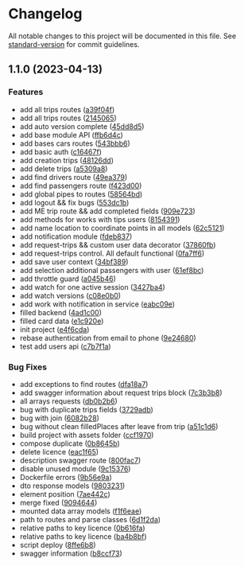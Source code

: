 # Changelog

All notable changes to this project will be documented in this file. See [standard-version](https://github.com/conventional-changelog/standard-version) for commit guidelines.

## 1.1.0 (2023-04-13)


### Features

* add all trips routes ([a39f04f](https://github.com/LorexIQ/wednesday-team-app/commit/a39f04f7852dbac190396cfcc3c9e5d0e6b1b7e9))
* add all trips routes ([2145065](https://github.com/LorexIQ/wednesday-team-app/commit/21450654edfd77a9654ebac437a9ec15790fa5c6))
* add auto version complete ([45dd8d5](https://github.com/LorexIQ/wednesday-team-app/commit/45dd8d5929ae38f51814d0e0ba84d8b8fc73110b))
* add base module API ([ffb6d4c](https://github.com/LorexIQ/wednesday-team-app/commit/ffb6d4c3e9e23ecb35785167759db61f25836277))
* add bases cars routes ([543bbb6](https://github.com/LorexIQ/wednesday-team-app/commit/543bbb64cbb78acbd4a88d0197792d83d936fac3))
* add basic auth ([c16467f](https://github.com/LorexIQ/wednesday-team-app/commit/c16467f5d703f8a4dc8657f466ddd45000792ef2))
* add creation trips ([48126dd](https://github.com/LorexIQ/wednesday-team-app/commit/48126dd88334e5cc6a25eec8a22fee3dd7efe5cf))
* add delete trips ([a5309a8](https://github.com/LorexIQ/wednesday-team-app/commit/a5309a8e54793c9c8f0eedf6ca106c6eac1a3ea6))
* add find drivers route ([49ea379](https://github.com/LorexIQ/wednesday-team-app/commit/49ea3796330cad06cb497f514c2c25e9f5ef4af5))
* add find passengers route ([f423d00](https://github.com/LorexIQ/wednesday-team-app/commit/f423d00615c4b8acd0221e236b1394ee8ff4a24e))
* add global pipes to routes ([58564bd](https://github.com/LorexIQ/wednesday-team-app/commit/58564bd32dc4c43ce377d9fc59d39ec9790471ac))
* add logout && fix bugs ([553dc1b](https://github.com/LorexIQ/wednesday-team-app/commit/553dc1bf15a35ac7d17a7366878761be5b3e3fa0))
* add ME trip route && add completed fields ([909e723](https://github.com/LorexIQ/wednesday-team-app/commit/909e723efe69fe1bd81c8693917bc9eca5e4bfbe))
* add methods for works with tips users ([8154391](https://github.com/LorexIQ/wednesday-team-app/commit/8154391202aa46aeb056590474c387a8e486b391))
* add name location to coordinate points in all models ([62c5121](https://github.com/LorexIQ/wednesday-team-app/commit/62c51212293b0fcf30343ba44a044b59787e7050))
* add notification module ([fdeb837](https://github.com/LorexIQ/wednesday-team-app/commit/fdeb837f1cb355427d11d105215db3c04e3a82cd))
* add request-trips && custom user data decorator ([37860fb](https://github.com/LorexIQ/wednesday-team-app/commit/37860fb51c65594b4ce7580f0f7ef90f68c93d9f))
* add request-trips control. All default functional ([0fa7ff6](https://github.com/LorexIQ/wednesday-team-app/commit/0fa7ff6578cfb4950c0152bfa5cfe230534e0876))
* add save user context ([34bf389](https://github.com/LorexIQ/wednesday-team-app/commit/34bf389a73214cd1deb5c5bce26236d25eb36e06))
* add selection additional passengers with user ([61ef8bc](https://github.com/LorexIQ/wednesday-team-app/commit/61ef8bc93af08c959d1754001aa4ea0c63a7e6f4))
* add throttle guard ([a045b46](https://github.com/LorexIQ/wednesday-team-app/commit/a045b46b0d3d4fb054944c94fe311602d546f73e))
* add watch for one active session ([3427ba4](https://github.com/LorexIQ/wednesday-team-app/commit/3427ba424fdbf8ad6e48e7a0e946f9ed00a59b21))
* add watch versions ([c08e0b0](https://github.com/LorexIQ/wednesday-team-app/commit/c08e0b07deb3c35e3289fb77769ec18e9f69d376))
* add work with notification in service ([eabc09e](https://github.com/LorexIQ/wednesday-team-app/commit/eabc09e1cd5be74d9a961caf193aa112f8039c1a))
* filled backend ([4ad1c00](https://github.com/LorexIQ/wednesday-team-app/commit/4ad1c00fcda51676dd63ad54420bb0fbf6d5ec39))
* filled card data ([e1c920e](https://github.com/LorexIQ/wednesday-team-app/commit/e1c920eb975d86af3413d50f2263379fcfe15823))
* init project ([e4f6cda](https://github.com/LorexIQ/wednesday-team-app/commit/e4f6cdab02989093b9c842cf643c17e11305525c))
* rebase authentication from email to phone ([9e24680](https://github.com/LorexIQ/wednesday-team-app/commit/9e246809c447b127d14e1da3b4ad1b25f80a61e7))
* test add users api ([c7b7f1a](https://github.com/LorexIQ/wednesday-team-app/commit/c7b7f1a71458c26d2d5b65ccbb8a997cdbdcbd5c))


### Bug Fixes

* add exceptions to find routes ([dfa18a7](https://github.com/LorexIQ/wednesday-team-app/commit/dfa18a77258377ab85fde2b430f849221ff6097a))
* add swagger information about request trips block ([7c3b3b8](https://github.com/LorexIQ/wednesday-team-app/commit/7c3b3b8241bab0b1ae34125cfd306671794933be))
* all arrays requests ([db0b2b6](https://github.com/LorexIQ/wednesday-team-app/commit/db0b2b6ecba465222a431fed3e4fd63147711ffa))
* bug with duplicate trips fields ([3729adb](https://github.com/LorexIQ/wednesday-team-app/commit/3729adb72c78b157da68f622f9dc9183690fab03))
* bug with join ([6082b28](https://github.com/LorexIQ/wednesday-team-app/commit/6082b282ed86054638d5ec2f5a6bba46a3c73ab5))
* bug without clean filledPlaces after leave from trip ([a51c1d6](https://github.com/LorexIQ/wednesday-team-app/commit/a51c1d6d1c833337080309f1a586100ee69a1cf6))
* build project with assets folder ([ccf1970](https://github.com/LorexIQ/wednesday-team-app/commit/ccf19704b506d577c26d6a263d6a6f15ec071bb5))
* compose duplicate ([0b8645b](https://github.com/LorexIQ/wednesday-team-app/commit/0b8645b329f7f4738ed124b033415605d7b41b1c))
* delete licence ([eac1f65](https://github.com/LorexIQ/wednesday-team-app/commit/eac1f657be9e091d10d3d69533e890c93de12d6f))
* description swagger route ([800fac7](https://github.com/LorexIQ/wednesday-team-app/commit/800fac7ea04fed1101f7f7ed4fbdaaffa60ba840))
* disable unused module ([9c15376](https://github.com/LorexIQ/wednesday-team-app/commit/9c15376f1a9c11cd24b95827892fcbd7caf94ee4))
* Dockerfile errors ([9b56e9a](https://github.com/LorexIQ/wednesday-team-app/commit/9b56e9aa6581e14179f351db5cbed2976ec91b05))
* dto response models ([9803231](https://github.com/LorexIQ/wednesday-team-app/commit/9803231e2bb1f92828a386c9f39bf33fb57793c0))
* element position ([7ae442c](https://github.com/LorexIQ/wednesday-team-app/commit/7ae442cd5d6d42607f88fbee8c6e3a501a563d5a))
* merge fixed ([9094644](https://github.com/LorexIQ/wednesday-team-app/commit/909464421e571d5cfe25b51b94478a76882f8e67))
* mounted data array models ([f1f6eae](https://github.com/LorexIQ/wednesday-team-app/commit/f1f6eae35357a7f8dca1f8e801d023dbcd629143))
* path to routes and parse classes ([6d1f2da](https://github.com/LorexIQ/wednesday-team-app/commit/6d1f2da3bbf0c48b9207e81949c0323e171abc20))
* relative paths to key licence ([0b616fa](https://github.com/LorexIQ/wednesday-team-app/commit/0b616fa12100895bcc219d144bc88e0734a27c83))
* relative paths to key licence ([ba4b8bf](https://github.com/LorexIQ/wednesday-team-app/commit/ba4b8bf13a4069cf05366a45622d82b34b30070c))
* script deploy ([8ffe6b8](https://github.com/LorexIQ/wednesday-team-app/commit/8ffe6b83db1f2dbe71a71d0bb37650539c0ed7c8))
* swagger information ([b8ccf73](https://github.com/LorexIQ/wednesday-team-app/commit/b8ccf73889b48642f9fda7f3c9a5c4e577fa8d61))
